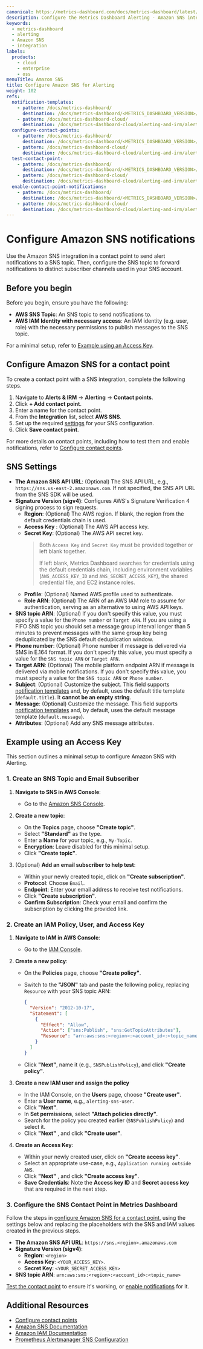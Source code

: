 ```yaml
---
canonical: https://metrics-dashboard.com/docs/metrics-dashboard/latest/alerting/configure-notifications/manage-contact-points/integrations/configure-amazon-sns/
description: Configure the Metrics Dashboard Alerting - Amazon SNS integration to receive alert notifications when your alerts are firing.
keywords:
  - metrics-dashboard
  - alerting
  - Amazon SNS
  - integration
labels:
  products:
    - cloud
    - enterprise
    - oss
menuTitle: Amazon SNS
title: Configure Amazon SNS for Alerting
weight: 102
refs:
  notification-templates:
    - pattern: /docs/metrics-dashboard/
      destination: /docs/metrics-dashboard/<METRICS_DASHBOARD_VERSION>/alerting/configure-notifications/template-notifications/
    - pattern: /docs/metrics-dashboard-cloud/
      destination: /docs/metrics-dashboard-cloud/alerting-and-irm/alerting/configure-notifications/template-notifications/
  configure-contact-points:
    - pattern: /docs/metrics-dashboard/
      destination: /docs/metrics-dashboard/<METRICS_DASHBOARD_VERSION>/alerting/configure-notifications/manage-contact-points/
    - pattern: /docs/metrics-dashboard-cloud/
      destination: /docs/metrics-dashboard-cloud/alerting-and-irm/alerting/configure-notifications/manage-contact-points/
  test-contact-point:
    - pattern: /docs/metrics-dashboard/
      destination: /docs/metrics-dashboard/<METRICS_DASHBOARD_VERSION>/alerting/configure-notifications/manage-contact-points/#test-a-contact-point
    - pattern: /docs/metrics-dashboard-cloud/
      destination: /docs/metrics-dashboard-cloud/alerting-and-irm/alerting/configure-notifications/manage-contact-points/#test-a-contact-point
  enable-contact-point-notifications:
    - pattern: /docs/metrics-dashboard/
      destination: /docs/metrics-dashboard/<METRICS_DASHBOARD_VERSION>/alerting/configure-notifications/manage-contact-points/#enable-notifications-for-a-contact-point
    - pattern: /docs/metrics-dashboard-cloud/
      destination: /docs/metrics-dashboard-cloud/alerting-and-irm/alerting/configure-notifications/manage-contact-points/#enable-notifications-for-a-contact-point
---
```


# Configure Amazon SNS notifications

Use the Amazon SNS integration in a contact point to send alert notifications to a SNS topic. Then, configure the SNS topic to forward notifications to distinct subscriber channels used in your SNS account.

## Before you begin

Before you begin, ensure you have the following:

- **AWS SNS Topic**: An SNS topic to send notifications to.
- **AWS IAM Identity with necessary access**: An IAM identity (e.g. user, role) with the necessary permissions to publish messages to the SNS topic.

For a minimal setup, refer to [Example using an Access Key](#example-using-an-access-key).

## Configure Amazon SNS for a contact point

To create a contact point with a SNS integration, complete the following steps.

1. Navigate to **Alerts & IRM** -> **Alerting** -> **Contact points**.
1. Click **+ Add contact point**.
1. Enter a name for the contact point.
1. From the **Integration** list, select **AWS SNS**.
1. Set up the required [settings](#sns-settings) for your SNS configuration.
1. Click **Save contact point**.

For more details on contact points, including how to test them and enable notifications, refer to [Configure contact points](ref:configure-contact-points).

## SNS Settings

- **The Amazon SNS API URL**: (Optional) The SNS API URL, e.g., `https://sns.us-east-2.amazonaws.com`. If not specified, the SNS API URL from the SNS SDK will be used.
- **Signature Version (sigv4)**: Configures AWS's Signature Verification 4 signing process to sign requests.
  - **Region**: (Optional) The AWS region. If blank, the region from the default credentials chain is used.
  - **Access Key** : (Optional) The AWS API access key.
  - **Secret Key**: (Optional) The AWS API secret key.
    > Both `Access Key` and `Secret Key` must be provided together or left blank together.
    >
    > If left blank, Metrics Dashboard searches for credentials using the default credentials chain, including environment variables (`AWS_ACCESS_KEY_ID` and `AWS_SECRET_ACCESS_KEY`), the shared credential file, and EC2 instance roles.
  - **Profile**: (Optional) Named AWS profile used to authenticate.
  - **Role ARN**: (Optional) The ARN of an AWS IAM role to assume for authentication, serving as an alternative to using AWS API keys.
- **SNS topic ARN**: (Optional) If you don't specify this value, you must specify a value for the `Phone number` or `Target ARN`. If you are using a FIFO SNS topic you should set a message group interval longer than 5 minutes to prevent messages with the same group key being deduplicated by the SNS default deduplication window.
- **Phone number**: (Optional) Phone number if message is delivered via SMS in E.164 format. If you don't specify this value, you must specify a value for the `SNS topic ARN` or `Target ARN`.
- **Target ARN**: (Optional) The mobile platform endpoint ARN if message is delivered via mobile notifications. If you don't specify this value, you must specify a value for the `SNS topic ARN` or `Phone number`.
- **Subject**: (Optional) Customize the subject. This field supports [notification templates](ref:notification-templates) and, by default, uses the default title template (`default.title`). It **cannot be an empty string**.
- **Message**: (Optional) Customize the message. This field supports [notification templates](ref:notification-templates) and, by default, uses the default message template (`default.message`).
- **Attributes**: (Optional) Add any SNS message attributes.

## Example using an Access Key

This section outlines a minimal setup to configure Amazon SNS with Alerting.

### 1. Create an SNS Topic and Email Subscriber

1. **Navigate to SNS in AWS Console**:
   - Go to the [Amazon SNS Console](https://console.aws.amazon.com/sns/v3/home).

2. **Create a new topic**:
   - On the **Topics** page, choose **"Create topic"**.
   - Select **"Standard"** as the type.
   - Enter a **Name** for your topic, e.g., `My-Topic`.
   - **Encryption**: Leave disabled for this minimal setup.
   - Click **"Create topic"**.

3. (Optional) **Add an email subscriber to help test**:
   - Within your newly created topic, click on **"Create subscription"**.
   - **Protocol**: Choose `Email`.
   - **Endpoint**: Enter your email address to receive test notifications.
   - Click **"Create subscription"**.
   - **Confirm Subscription**: Check your email and confirm the subscription by clicking the provided link.

### 2. Create an IAM Policy, User, and Access Key

1. **Navigate to IAM in AWS Console**:
   - Go to the [IAM Console](https://console.aws.amazon.com/iam/home).

2. **Create a new policy**:
   - On the **Policies** page, choose **"Create policy"**.
   - Switch to the **"JSON"** tab and paste the following policy, replacing `Resource` with your SNS topic ARN:

     ```json
     {
       "Version": "2012-10-17",
       "Statement": [
         {
           "Effect": "Allow",
           "Action": ["sns:Publish", "sns:GetTopicAttributes"],
           "Resource": "arn:aws:sns:<region>:<account_id>:<topic_name>"
         }
       ]
     }
     ```

   - Click **"Next"**, name it (e.g., `SNSPublishPolicy`), and click **"Create policy"**.

3. **Create a new IAM user and assign the policy**
   - In the IAM Console, on the **Users** page, choose **"Create user"**.
   - Enter a **User name**, e.g., `alerting-sns-user`.
   - Click **"Next"**.
   - In **Set permissions**, select **"Attach policies directly"**.
   - Search for the policy you created earlier (`SNSPublishPolicy`) and select it.
   - Click **"Next"** , and click **"Create user"**.

4. **Create an Access Key**:
   - Within your newly created user, click on **"Create access key"**.
   - Select an appropriate use-case, e.g., `Application running outside AWS`.
   - Click **"Next"** , and click **"Create access key"**.
   - **Save Credentials**: Note the **Access key ID** and **Secret access key** that are required in the next step.

### 3. Configure the SNS Contact Point in Metrics Dashboard

Follow the steps in [configure Amazon SNS for a contact point](#configure-amazon-sns-for-a-contact-point), using the settings below and replacing the placeholders with the SNS and IAM values created in the previous steps.

- **The Amazon SNS API URL**: `https://sns.<region>.amazonaws.com`
- **Signature Version (sigv4)**:
  - **Region**: `<region>`
  - **Access Key**: `<YOUR_ACCESS_KEY>`.
  - **Secret Key**: `<YOUR_SECRET_ACCESS_KEY>`
- **SNS topic ARN**: `arn:aws:sns:<region>:<account_id>:<topic_name>`

[Test the contact point](ref:test-contact-point) to ensure it's working, or [enable notifications](ref:enable-contact-point-notifications) for it.

## Additional Resources

- [Configure contact points](ref:configure-contact-points)
- [Amazon SNS Documentation](https://docs.aws.amazon.com/sns/index.html)
- [Amazon IAM Documentation](https://docs.aws.amazon.com/iam/index.html)
- [Prometheus Alertmanager SNS Configuration](https://prometheus.io/docs/alerting/configuration/#sns_config)

